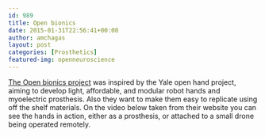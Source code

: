 ```yaml
---
id: 989
title: Open bionics
date: 2015-01-31T22:56:41+00:00
author: amchagas
layout: post
categories: [Prosthetics]
featured-img: openneuroscience
---
```



[The Open bionics project](http://www.openbionics.org/) was inspired by the Yale open hand project, aiming to develop light, affordable, and modular robot hands and myoelectric prosthesis. Also they want to make them easy to replicate using off the shelf materials. On the video below taken from their website you can see the hands in action, either as a prosthesis, or attached to a small drone being operated remotely.

<span class="embed-youtube" style="text-align:center; display: block;"></span>
